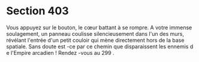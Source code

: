 # Section 403

Vous appuyez sur le bouton, le cœur battant à se rompre. A votre
immense soulagement, un panneau coulisse silencieusement
dans l'un des murs, révélant l'entrée d'un petit couloir qui mène
directement hors de la base spatiale. Sans doute est -ce par ce
chemin  que disparaissent les ennemis d e l'Empire arcadien !
Rendez -vous au 299 .
